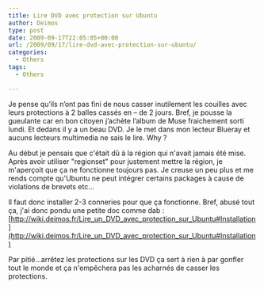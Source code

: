 ```yaml
---
title: Lire DVD avec protection sur Ubuntu
author: Deimos
type: post
date: 2009-09-17T22:05:05+00:00
url: /2009/09/17/lire-dvd-avec-protection-sur-ubuntu/
categories:
  - Others
tags:
  - Others

---
```


Je pense qu’ils n’ont pas fini de nous casser inutilement les couilles avec leurs protections à 2 balles cassés en – de 2 jours. Bref, je pousse la gueulante car en bon citoyen j’achète l’album de Muse fraichement sorti lundi. Et dedans il y a un beau DVD. Je le met dans mon lecteur Blueray et aucuns lecteurs multimedia ne sais le lire. Why ?

Au début je pensais que c'était dû à la région qui n'avait jamais été mise. Après avoir utiliser "regionset" pour justement mettre la région, je m'aperçoit que ça ne fonctionne toujours pas. Je creuse un peu plus et me rends compte qu'Ubuntu ne peut intégrer certains packages à cause de violations de brevets etc...

Il faut donc installer 2-3 conneries pour que ça fonctionne. Bref, abusé tout ça, j'ai donc pondu une petite doc comme dab : [http://wiki.deimos.fr/Lire_un_DVD_avec_protection_sur_Ubuntu#Installation](http://wiki.deimos.fr/Lire_un_DVD_avec_protection_sur_Ubuntu#Installation)

Par pitié...arrêtez les protections sur les DVD ça sert à rien à par gonfler tout le monde et ça n'empêchera pas les acharnés de casser les protections.
